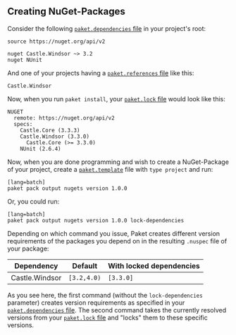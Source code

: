 ## Creating NuGet-Packages

Consider the following [`paket.dependencies` file][depfile] in your project's root:

    source https://nuget.org/api/v2

    nuget Castle.Windsor ~> 3.2
    nuget NUnit

And one of your projects having a [`paket.references` file][reffile] like this:

    Castle.Windsor

Now, when you run `paket install`, your [`paket.lock` file][lockfile] would look like this:

    NUGET
      remote: https://nuget.org/api/v2
      specs:
        Castle.Core (3.3.3)
        Castle.Windsor (3.3.0)
          Castle.Core (>= 3.3.0)
        NUnit (2.6.4)

Now, when you are done programming and wish to create a NuGet-Package of your project, create a [`paket.template`][templatefile] file with `type project` and run:

    [lang=batch]
    paket pack output nugets version 1.0.0

Or, you could run:

    [lang=batch]
    paket pack output nugets version 1.0.0 lock-dependencies

Depending on which command you issue, Paket creates different version requirements of the packages you depend on in the resulting `.nuspec` file of your package:

<table>
  <thead>
    <th>Dependency</th>
    <th>Default</th>
    <th>With locked dependencies</th>
  </thead>
  <tbody>
    <tr>
      <td>Castle.Windsor</td>
      <td><code>[3.2,4.0)</code></td>
      <td><code>[3.3.0]</code></td>
    </tr>
  </tbody> 
</table>

As you see here, the first command (without the `lock-dependencies` parameter) creates version requirements as specified in your [`paket.dependencies` file][depfile]. The second command takes the currently resolved versions from your [`paket.lock` file][lockfile] and "locks" them to these specific versions.

  [lockfile]: lock-file.html
  [depfile]: dependencies-file.html
  [reffile]: references-files.html
  [templatefile]: template-files.html
